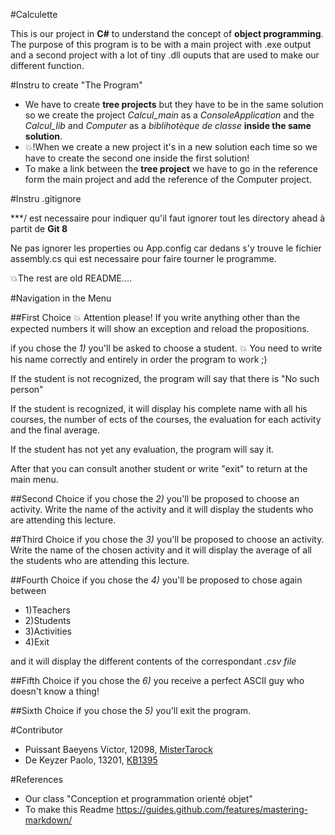 #Calculette

This is our project in **C#** to understand the concept of **object programming**.
The purpose of this program is to be with a main project with .exe output and a second project with a lot of tiny .dll ouputs that are used to make our different function.


#Instru to create "The Program"
- We have to create **tree projects** but they have to be in the same solution so we create the project *Calcul_main* as a *ConsoleApplication* and the *Calcul_lib* and *Computer* as a *biblihotèque de classe* **inside the same solution**.
- :collision:!When we create a new project it's in a new solution each time so we have to create the second one inside the first solution!
- To make a link between the **tree project** we have to go in the reference form the main project and add the reference of the Computer project.

#Instru .gitignore

\***/ est necessaire pour indiquer qu'il faut ignorer tout les directory ahead à partit de **Git 8**

Ne pas ignorer les properties ou App.config car dedans s'y trouve le fichier assembly.cs qui est necessaire pour faire tourner le programme.


:collision:The rest are old README....


#Navigation in the Menu


##First Choice
:collision: Attention please! If you write anything other than the expected numbers it will show an exception and reload the propositions.

if you chose the *1)* you'll be asked to choose a student.
:collision: You need to write his name correctly and entirely in order the program to work ;)

If the student is not recognized, the program will say that there is "No such person"

If the student is recognized, it will display his complete name with all his courses,
the number of ects of the courses, the evaluation for each activity and the final average.

If the student has not yet any evaluation, the program will say it.

After that you can consult another student or write "exit" to return at the main menu.


##Second Choice
if you chose the *2)* you'll be proposed to choose an activity.
Write the name of the activity and it will display the students who are attending this lecture.

##Third Choice
if you chose the *3)* you'll be proposed to choose an activity.
Write the name of the chosen activity and it will display the average of all the students
who are attending this lecture.

##Fourth Choice
if you chose the *4)* you'll be proposed to chose again between
- 1)Teachers
- 2)Students
- 3)Activities
- 4)Exit

and it will display the different contents of the correspondant *.csv file*

##Fifth Choice
if you chose the *6)* you receive a perfect ASCII guy who doesn't know a thing!


##Sixth Choice
if you chose the *5)* you'll exit the program.



#Contributor
- Puissant Baeyens Victor, 12098, [MisterTarock](https://github.com/MisterTarock)
- De Keyzer  Paolo, 13201, [KB1395](https://github.com/KB1395)


#References

- Our class "Conception et programmation orienté objet"
- To make this Readme https://guides.github.com/features/mastering-markdown/
